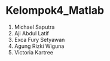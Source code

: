 # Kelompok4_Matlab
1. Michael Saputra
2. Aji Abdul Latif
3. Exca Fury Setyawan
4. Agung Rizki Wiguna
5. Victoria Kartree
